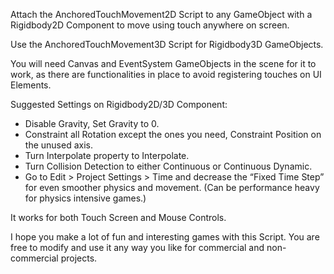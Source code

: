 Attach the AnchoredTouchMovement2D Script to any GameObject with a Rigidbody2D Component to move using touch anywhere on screen.

Use the AnchoredTouchMovement3D Script for Rigidbody3D GameObjects.

You will need Canvas and EventSystem GameObjects in the scene for it to work, as there are functionalities in place to avoid registering touches on UI Elements.

Suggested Settings on Rigidbody2D/3D Component:

- Disable Gravity, Set Gravity to 0.
- Constraint all Rotation except the ones you need, Constraint Position on the unused axis.
- Turn Interpolate property to Interpolate.
- Turn Collision Detection to either Continuous or Continuous Dynamic.
- Go to Edit > Project Settings > Time and decrease the “Fixed Time Step” for even smoother physics and movement. (Can be performance heavy for physics intensive games.)

It works for both Touch Screen and Mouse Controls.

I hope you make a lot of fun and interesting games with this Script. You are free to modify and use it any way you like for commercial and non-commercial projects.
